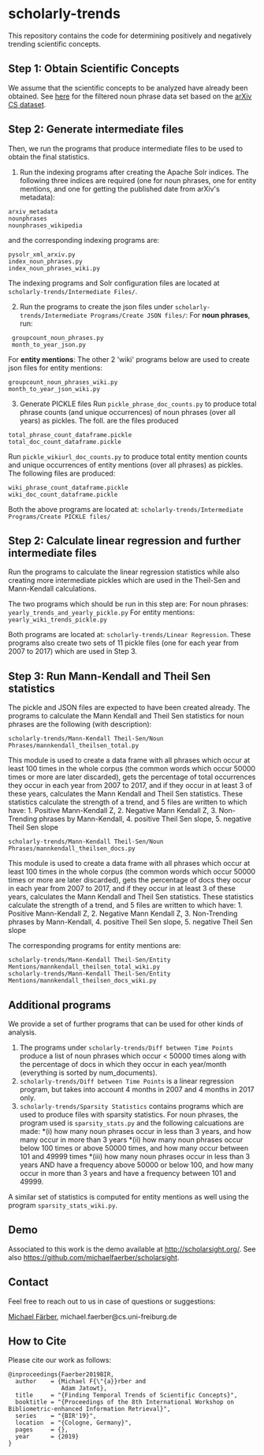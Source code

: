 # scholarly-trends
This repository contains the code for determining positively and negatively trending scientific concepts.

## Step 1: Obtain Scientific Concepts
We assume that the scientific concepts to be analyzed have already been obtained. See [here](http://dbis.informatik.uni-freiburg.de/content/team/faerber/data/LREC2018/arxiv-filtered-nps.tar.bz2) for the filtered noun phrase data set based on the [arXiv CS dataset](http://citation-recommendation.org/publications/#A_High-Quality_Gold_Standard_for_Citation-based_Tasks).

## Step 2: Generate intermediate files
Then, we run the programs that produce intermediate files to be used to obtain the final statistics.

1. Run the indexing programs after creating the Apache Solr indices. The following three indices are required (one for noun phrases, one for entity mentions, and one for getting the published date from arXiv's metadata):
```
arxiv_metadata
nounphrases
nounphrases_wikipedia
```
and the corresponding indexing programs are:
```
pysolr_xml_arxiv.py
index_noun_phrases.py
index_noun_phrases_wiki.py
```
The indexing programs and Solr configuration files are located at `scholarly-trends/Intermediate Files/`.

2. Run the programs to create the json files under `scholarly-trends/Intermediate Programs/Create JSON files/`:
For __noun phrases__, run:
```
 groupcount_noun_phrases.py
 month_to_year_json.py
```
For __entity mentions__: The other 2 'wiki' programs below are used to create json files for entity mentions: 
```
groupcount_noun_phrases_wiki.py
month_to_year_json_wiki.py
```

3. Generate PICKLE files
Run `pickle_phrase_doc_counts.py` to produce total phrase counts (and unique occurrences) of noun phrases (over all years) as pickles. The foll. are the files produced
```
total_phrase_count_dataframe.pickle
total_doc_count_dataframe.pickle
```

Run `pickle_wikiurl_doc_counts.py` to produce total entity mention counts and unique occurrences of entity mentions (over all phrases) as pickles. The following files are produced:
```
wiki_phrase_count_dataframe.pickle
wiki_doc_count_dataframe.pickle
```
Both the above programs are located at: `scholarly-trends/Intermediate Programs/Create PICKLE files/`

## Step 2: Calculate linear regression and further intermediate files
Run the programs to calculate the linear regression statistics while also creating more intermediate pickles which are used in the Theil-Sen and Mann-Kendall calculations.

The two programs which should be run in this step are: 
For noun phrases: `yearly_trends_and_yearly_pickle.py`
For entity mentions: `yearly_wiki_trends_pickle.py`

Both programs are located at: `scholarly-trends/Linear Regression`. These programs also create two sets of 11 pickle files (one for each year from 2007 to 2017) which are used in Step 3. 

## Step 3: Run Mann-Kendall and Theil Sen statistics
The pickle and JSON files are expected to have been created already. The programs to calculate the Mann Kendall and Theil Sen statistics for noun phrases are the following (with description): 
```
scholarly-trends/Mann-Kendall Theil-Sen/Noun Phrases/mannkendall_theilsen_total.py
```
This module is used to create a data frame with all phrases which occur at least 100 times in the whole corpus (the
common words which occur 50000 times or more are later discarded), gets the percentage of total occurrences they occur in each
year from 2007 to 2017, and if they occur in at least 3 of these years, calculates the Mann Kendall and Theil Sen
statistics. These statistics calculate the strength of a trend, and 5 files are written to which have: 1. Positive
Mann-Kendall Z, 2. Negative Mann Kendall Z, 3. Non-Trending phrases by Mann-Kendall, 4. positive Theil Sen
slope, 5. negative Theil Sen slope
```
scholarly-trends/Mann-Kendall Theil-Sen/Noun Phrases/mannkendall_theilsen_docs.py
```
This module is used to create a data frame with all phrases which occur at least 100 times in the whole corpus (the
common words which occur 50000 times or more are later discarded), gets the percentage of docs they occur in each
year from 2007 to 2017, and if they occur in at least 3 of these years, calculates the Mann Kendall and Theil Sen
statistics. These statistics calculate the strength of a trend, and 5 files are written to which have: 1. Positive
Mann-Kendall Z, 2. Negative Mann Kendall Z, 3. Non-Trending phrases by Mann-Kendall, 4. positive Theil Sen
slope, 5. negative Theil Sen slope

The corresponding programs for entity mentions are: 
```
scholarly-trends/Mann-Kendall Theil-Sen/Entity Mentions/mannkendall_theilsen_total_wiki.py
scholarly-trends/Mann-Kendall Theil-Sen/Entity Mentions/mannkendall_theilsen_docs_wiki.py
```

## Additional programs
We provide a set of further programs that can be used for other kinds of analysis.

1. The programs under `scholarly-trends/Diff between Time Points` produce a list of noun phrases which occur < 50000 times along with the percentage of docs in which they occur in each year/month (everything is sorted by num_documents). 
2. `scholarly-trends/Diff between Time Points` is a linear regression program, but takes into account 4 months in 2007 and 4 months in 2017 only. 
3. `scholarly-trends/Sparsity Statistics` contains programs which are used to produce files with sparsity statistics. For noun phrases, the program used is `sparsity_stats.py` and the following calcuations are made: 
*(i) how many noun phrases occur in less than 3 years, and how many occur in more than 3 years
*(ii) how many noun phrases occur below 100 times or above 50000 times, and how many occur between 101 and 49999 times
*(iii) how many noun phrases occur in less than 3 years AND have a frequency above 50000 or below 100, and how many occur in more than 3 years and have a frequency between 101 and 49999. 

A similar set of statistics is computed for entity mentions as well using the program `sparsity_stats_wiki.py`.

## Demo 
Associated to this work is the demo available at http://scholarsight.org/. See also https://github.com/michaelfaerber/scholarsight.


## Contact
Feel free to reach out to us in case of questions or suggestions:

[Michael Färber](https://sites.google.com/view/michaelfaerber), michael.faerber@cs&#46;uni-freiburg&#46;de

## How to Cite
Please cite our work as follows:
```
@inproceedings{Faerber2019BIR,
  author    = {Michael F{\"{a}}rber and
               Adam Jatowt},
  title     = "{Finding Temporal Trends of Scientific Concepts}",
  booktitle = "{Proceedings of the 8th International Workshop on Bibliometric-enhanced Information Retrieval}",
  series    = "{BIR'19}",
  location  = "{Cologne, Germany}",
  pages     = {},
  year      = {2019}
}
```
